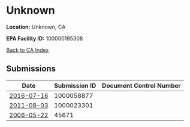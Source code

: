 # Unknown

**Location:** Unknown, CA

**EPA Facility ID:** 100000195308

[Back to CA Index](../../index.md)

## Submissions

| Date | Submission ID | Document Control Number |
|------|--------------|-------------------------|
| [2016-07-16](submissions/1000058877.md) | 1000058877 |  |
| [2011-08-03](submissions/1000023301.md) | 1000023301 |  |
| [2006-05-22](submissions/45671.md) | 45671 |  |
